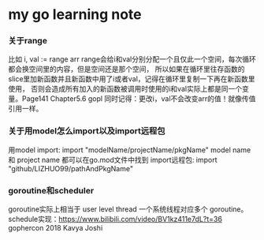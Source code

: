 # my go learning note

### 关于range
比如 i, val := range arr
range会给i和val分别分配一个且仅此一个空间，每次循环都会换空间里的内容，但是空间还是那个空间，
所以如果在循环里往存函数的slice里加新函数并且新函数中用了i或者val，记得在循环里复制一下再在新函数里使用，
否则会造成所有加入的新函数被调用时使用的i和val实际上都是同一个变量。Page141 Chapter5.6 gopl
同时记得：更改i，val不会改变arr的值！就像传值引用一样。

### 关于用model怎么import以及import远程包

用model import:
import "modelName/projectName/pkgName"
model name 和 project name 都可以在go.mod文件中找到
import远程包:
import "github/LIZHUO99/pathAndPkgName"

### goroutine和scheduler
goroutine实际上相当于 user level thread 一个系统线程对应多个 goroutine。
schedule实现：https://www.bilibili.com/video/BV1kz411e7dL?t=36 gophercon 2018 Kavya Joshi 